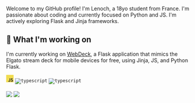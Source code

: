 Welcome to my GitHub profile! I'm Lenoch, a 18yo student from France. I'm passionate about coding and currently focused on Python and JS. I'm actively exploring Flask and Jinja frameworks.

## 🔭 What I'm working on

I'm currently working on [WebDeck](https://github.com/LeLenoch/WebDeck), a Flask application that mimics the Elgato stream deck for mobile devices for free, using Jinja, JS, and Python Flask.

<code><img height="20" alt="javascript" src="https://raw.githubusercontent.com/github/explore/80688e429a7d4ef2fca1e82350fe8e3517d3494d/topics/javascript/javascript.png"></code>
<code><img height="20" alt="typescript" src="https://www.pngkit.com/png/full/70-701749_this-free-icons-png-design-of-python-language.png"></code>
<code><img height="20" alt="typescript" src="https://cdn.icon-icons.com/icons2/2699/PNG/512/pocoo_jinja_logo_icon_169846.png"></code> <br><br>
<img align="center" src="https://github-readme-stats.vercel.app/api?username=LeLenoch&show_icons=true&theme=tokyonight&hide_border=true" />
<img align="center" src="https://github-readme-stats.vercel.app/api/top-langs/?username=LeLenoch&layout=compact&theme=tokyonight&hide_border=true" />
